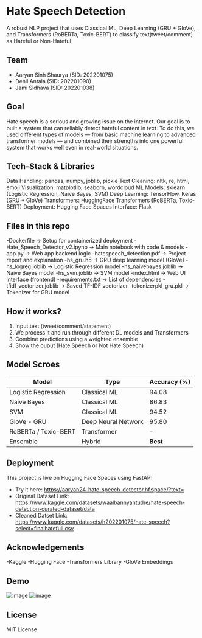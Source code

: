 # Hate Speech Detection
A robust NLP project that uses Classical ML, Deep Learning (GRU + GloVe), and Transformers (RoBERTa, Toxic-BERT) to classify text(tweet/comment) as Hateful or Non-Hateful

## Team
- Aaryan Sinh Shaurya (SID: 202201075)  
- Denil Antala (SID: 202201090)
- Jami Sidhava (SID: 202201038)

## Goal
Hate speech is a serious and growing issue on the internet.
Our goal is to built a system that can reliably detect hateful content in text.
To do this, we used different types of models — from basic machine learning to advanced transformer models — and combined their strengths into one powerful system that works well even in real-world situations.

## Tech-Stack & Libraries
Data Handling: pandas, numpy, joblib, pickle
Text Cleaning: nltk, re, html, emoji
Visualization: matplotlib, seaborn, wordcloud
ML Models: sklearn (Logistic Regression, Naive Bayes, SVM)
Deep Learning: TensorFlow, Keras (GRU + GloVe)
Transformers: HuggingFace Transformers (RoBERTa, Toxic-BERT)
Deployment: Hugging Face Spaces
Interface: Flask

## Files in this repo
-Dockerfile → Setup for containerized deployment
-Hate_Speech_Detector_v2.ipynb → Main notebook with code & models
-app.py → Web app backend logic
-hatespeech_detection.pdf → Project report and explanation
-hs_gru.h5 → GRU deep learning model (GloVe)
-hs_logreg.joblib → 	Logistic Regression model
-hs_naivebayes.joblib → 	Naive Bayes model
-hs_svm.joblib → 	SVM model
-index.html → 	Web UI interface (frontend)
-requirements.txt → 	List of dependencies
-tfidf_vectorizer.joblib → Saved TF-IDF vectorizer
-tokenizerpkl_gru.pkl → 	Tokenizer for GRU model

## How it works? 
1) Input text (tweet/comment/statement) 
2) We process it and run through different DL models and Transformers
3) Combine predictions using a weighted ensemble
4) Show the ouput (Hate Speech or Not Hate Speech)

## Model Scroes
| Model                | Type                | Accuracy (%) |
| -------------------- | ------------------- | ------------ |
| Logistic Regression  | Classical ML        | 94.08        |
| Naive Bayes          | Classical ML        | 86.83        |
| SVM                  | Classical ML        | 94.52        |
| GloVe - GRU          | Deep Neural Network | 95.80        |
| RoBERTa / Toxic-BERT | Transformer         | –            |
| Ensemble             | Hybrid              | **Best**     |

## Deployment
This project is live on Hugging Face Spaces using FastAPI
- Try it here: https://aaryan24-hate-speech-detector.hf.space/?text=
- Original Dataset Link: https://www.kaggle.com/datasets/waalbannyantudre/hate-speech-detection-curated-dataset/data
- Cleaned Datset Link: https://www.kaggle.com/datasets/h202201075/hate-speech?select=finalhatefull.csv

## Acknowledgements
-Kaggle
-Hugging Face
-Transformers Library
-GloVe Embeddings

## Demo
![image](https://github.com/user-attachments/assets/96d6bd93-db88-4975-aace-2d59c89db108)
![image](https://github.com/user-attachments/assets/eb25cc0b-6d0e-4336-88a5-684fc98121d4)


## License
MIT License

